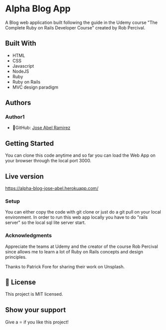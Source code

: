 # Alpha Blog App

A Blog web application built following the guide in the Udemy course "The Complete Ruby on Rails Developer Course" created by Rob Percival.


## Built With
- HTML
- CSS
- Javascript
- NodeJS
- Ruby
- Ruby on Rails
- MVC design paradigm


## Authors
### Author1
- 👤GitHub: [Jose Abel Ramirez](https://github.com/jose-Abel)

## Getting Started
You can clone this code anytime and so far you can load the Web App on your browser through the local port 3000.

## Live version
https://alpha-blog-jose-abel.herokuapp.com/

### Setup
You can either copy the code with git clone or just do a git pull on your local environment. In order to run this web app locally you have to do "rails server" so the local sql lite server start.


### Acknowledgments
Appreciate the teams at Udemy and the creator of the course Rob Percival since allows me to learn a lot of Ruby on Rails concepts and design principles.

Thanks to Patrick Fore for sharing their work on Unsplash.

## 📝 License
This project is MIT licensed.


## Show your support
Give a ⭐️ if you like this project!